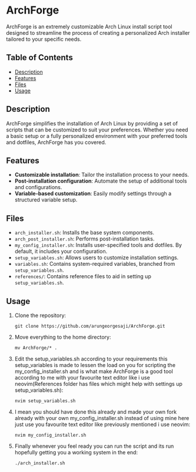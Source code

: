 # ArchForge

ArchForge is an extremely customizable Arch Linux install script tool designed to streamline the process of creating a personalized Arch installer tailored to your specific needs.

## Table of Contents

- [Description](#description)
- [Features](#features)
- [Files](#files)
- [Usage](#usage)

## Description

ArchForge simplifies the installation of Arch Linux by providing a set of scripts that can be customized to suit your preferences. Whether you need a basic setup or a fully personalized environment with your preferred tools and dotfiles, ArchForge has you covered.

## Features

- **Customizable installation**: Tailor the installation process to your needs.
- **Post-installation configuration**: Automate the setup of additional tools and configurations.
- **Variable-based customization**: Easily modify settings through a structured variable setup.

## Files

- `arch_installer.sh`: Installs the base system components.
- `arch_post_installer.sh`: Performs post-installation tasks.
- `my_config_installer.sh`: Installs user-specified tools and dotfiles. By default, it includes your configuration.
- `setup_variables.sh`: Allows users to customize installation settings.
- `variables.sh`: Contains system-required variables, branched from `setup_variables.sh`.
- `references/`: Contains reference files to aid in setting up `setup_variables.sh`.

## Usage

1. Clone the repository:

       git clone https://github.com/arungeorgesaji/ArchForge.git
       
2. Move everything to the home directory:

       mv ArchForge/* .
       
3. Edit the setup_variables.sh according to your requirements this setup_variables is made to lessen the load on you for scripting the my_config_installer.sh and is what make ArchForge is a good tool according to me with your favourite text editor like i use neovim(References folder has files which might help with settings up setup_variables.sh):

       nvim setup_variables.sh

4. I mean you should have done this already and made your own fork already with your own my_config_installer.sh instead of using mine here just use you favourite text editor like previously mentioned i use neovim:

       nvim my_config_installer.sh
       
5. Finally whenever you feel ready you can run the script and its run hopefully getting you a working system in the end:

       ./arch_installer.sh
       
     

   

